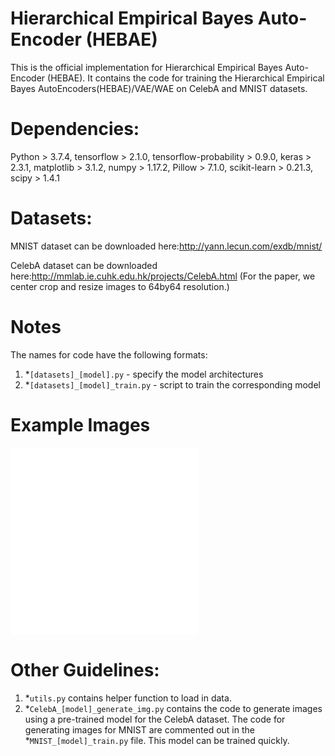 # Hierarchical Empirical Bayes Auto-Encoder (HEBAE)
This is the official implementation for Hierarchical Empirical Bayes Auto-Encoder (HEBAE). It contains the code for training the Hierarchical Empirical Bayes AutoEncoders(HEBAE)/VAE/WAE on CelebA and MNIST datasets.

# Dependencies:
Python > 3.7.4,
tensorflow > 2.1.0,
tensorflow-probability > 0.9.0,
keras > 2.3.1,
matplotlib > 3.1.2,
numpy > 1.17.2,
Pillow > 7.1.0,
scikit-learn > 0.21.3,
scipy > 1.4.1

# Datasets:
MNIST dataset can be downloaded here:http://yann.lecun.com/exdb/mnist/

CelebA dataset can be downloaded here:http://mmlab.ie.cuhk.edu.hk/projects/CelebA.html (For the paper, we center crop and resize images to 64by64 resolution.)

# Notes
The names for code have the following formats:
1. *`[datasets]_[model].py` - specify the model architectures
2. *`[datasets]_[model]_train.py` - script to train the corresponding model

# Example Images
![alt text](misc/all_samples_MNIST.pdf)
![alt text](misc/all_samples_CelebA.pdf)

# Other Guidelines:
1. *`utils.py` contains helper function to load in data.
2. *`CelebA_[model]_generate_img.py` contains the code to generate images using a pre-trained model for the CelebA dataset. The code for generating images for MNIST are commented out in the *`MNIST_[model]_train.py` file. This model can be trained quickly.


